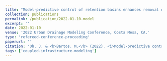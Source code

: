 ```yaml
---
title: "Model-predictive control of retention basins enhances removal of nonpoint-source pollutants"
collection: publications
permalink: /publication/2022-01-10-model
excerpt: ''
date: 2022-01-10
venue: '2022 Urban Drainage Modeling Conference, Costa Mesa, CA.'
type: 'refereed-conference-proceeding'
paperurl: ''
citation: 'Oh, J. & <b>Bartos, M.</b> (2022). <i>Model-predictive control of retention basins enhances removal of nonpoint-source pollutants</i>. 2022 Urban Drainage Modeling Conference, Costa Mesa, CA. [Oral Presentation]'
tags: ['coupled-infrastructure-modeling']
---
```


